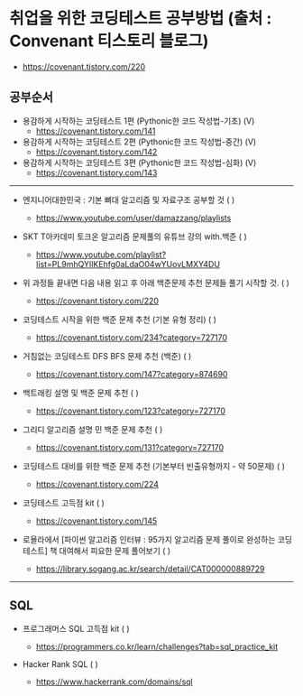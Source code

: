 # 취업을 위한 코딩테스트 공부방법 (출처 : Convenant 티스토리 블로그)
- https://covenant.tistory.com/220


## 공부순서
* 용감하게 시작하는 코딩테스트 1편 (Pythonic한 코드 작성법-기초) (V)
  - https://covenant.tistory.com/141
* 용감하게 시작하는 코딩테스트 2편 (Pythonic한 코드 작성법-중간) (V)
  - https://covenant.tistory.com/142
* 용감하게 시작하는 코딩테스트 3편 (Pythonic한 코드 작성법-심화) (V)
  - https://covenant.tistory.com/143

---
* 엔지니어대한민국 : 기본 뼈대 알고리즘 및 자료구조 공부할 것 ( )
  - https://www.youtube.com/user/damazzang/playlists
  
* SKT T아카데미 토크온 알고리즘 문제풀의 유튜브 강의 with.백준 ( )
  - https://www.youtube.com/playlist?list=PL9mhQYIlKEhfg0aLdaO04wYUovLMXY4DU
  
* 위 과정들 끝내면 다음 내용 읽고 후 아래 백준문제 추천 문제들 풀기 시작할 것. ( )
  - https://covenant.tistory.com/220

* 코딩테스트 시작을 위한 백준 문제 추천 (기본 유형 정리) ( )
  - https://covenant.tistory.com/234?category=727170

* 거침없는 코딩테스트 DFS BFS 문제 추천 (백준) ( )
  - https://covenant.tistory.com/147?category=874690

* 백트래킹 설명 및 백준 문제 추천 ( )
  - https://covenant.tistory.com/123?category=727170

* 그리디 알고리즘 설명 민 백준 문제 추천 ( )
  - https://covenant.tistory.com/131?category=727170

* 코딩테스트 대비를 위한 백준 문제 추천 (기본부터 빈출유형까지 - 약 50문제) ( )
  - https://covenant.tistory.com/224

* 코딩테스트 고득점 kit ( )
  - https://covenant.tistory.com/145

* 로욜라에서 [파이썬 알고리즘 인터뷰 : 95가지 알고리즘 문제 풀이로 완성하는 코딩 테스트] 책 대여해서 피요한 문제 풀어보기 ( )
  - https://library.sogang.ac.kr/search/detail/CAT000000889729
  
---

## SQL

* 프로그래머스 SQL 고득점 kit ( )
  - https://programmers.co.kr/learn/challenges?tab=sql_practice_kit 

* Hacker Rank SQL ( )
  - https://www.hackerrank.com/domains/sql
